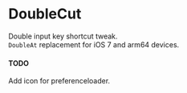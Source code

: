 # DoubleCut
Double input key shortcut tweak.    
`DoubleAt` replacement for iOS 7 and arm64 devices.

#### TODO
Add icon for preferenceloader.
